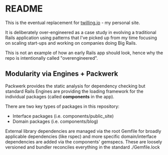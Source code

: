 # README

This is the eventual replacement for [twilling.io](https://twilling.io) - my personal site.

It is deliberately over-engineered as a case study in evolving a traditional Rails application using patterns 
that I've picked up from my time focusing on scaling start-ups and working on companies doing Big Rails.

This is not an example of how an early Rails app should look, hence why the repo is intentionally called "overengineered".

## Modularity via Engines + Packwerk

Packwerk provides the static analysis for dependency checking but standard Rails Engines are providing the loading framework for the individual packages (called **components** in the app).

There are two key types of packages in this repository:

- Interface packages (i.e. components/public_site)
- Domain packages (i.e. components/blog)

External library dependencies are managed via the root Gemfile for broadly applicable dependencies (like rspec) and more specific domain/interface dependencies are added via the components' gemspecs. These are loosely versioned and bundler reconciles everything in the standard ./Gemfile.lock
